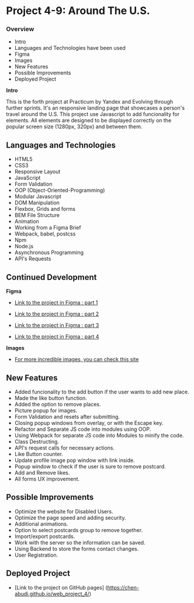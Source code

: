 # Project 4-9: Around The U.S.

### Overview

- Intro
- Languages and Technologies have been used
- Figma
- Images
- New Features
- Possible Improvements
- Deployed Project

**Intro**

This is the forth project at Practicum by Yandex and Evolving through further sprints.
It's an responsive landing page that showcases a person's travel around the U.S.
This project use Javascript to add funcionality for elements.
All elements are designed to be displayed correctly on the popular screen size (1280px, 320px) and between them.

## Languages and Technologies

- HTML5
- CSS3
- Responsive Layout
- JavaScript
- Form Validation
- OOP (Object-Oriented-Programming)
- Modular Javascript
- DOM Manipulation
- Flexbox, Grids and forms
- BEM File Structure
- Animation
- Working from a Figma Brief
- Webpack, babel, postcss
- Npm
- Node.js
- Asynchronous Programming
- API's Requests

## Continued Development

**Figma**

- [Link to the project in Figma : part 1](https://www.figma.com/file/SurN1jaeEQIhuZEDMhmWWf/Sprint-4-Around-The-U.S.-desktop-mobile?node-id=0%3A1)

- [Link to the project in Figma : part 2](https://www.figma.com/file/m79HxYeZpOXRw0Tz2eZGOV/Sprint-5%3A-Around-The-U.S.-%7C-desktop-%2B-mobile?node-id=0%3A1)

- [Link to the project in Figma : part 3](https://www.figma.com/file/05izwsCh3F3UsBmHfHhUFQ/Sprint-6%3A-Around-The-U.S.?node-id=0%3A1)

- [Link to the project in Figma : part 4](https://www.figma.com/file/xQVeb8gprjukPVKXiLXS5T/Sprint-9%3A-Applied-JavaScript?node-id=0%3A1)

**Images**

- [For more incredible images, you can check this site](https://unsplash.com/)

## New Features

- Added funcionality to the add button if the user wants to add new place.
- Made the like button function.
- Added the option to remove places.
- Picture popup for images.
- Form Validation and resets after submitting.
- Closing popup windows from overlay, or with the Escape key.
- Refactor and Separate JS code into modules using OOP.
- Using Webpack for separate JS code into Modules to minify the code.
- Class Destructing.
- API's request calls for necessary actions.
- Like Button counter.
- Update profile image pop window with link inside.
- Popup window to check if the user is sure to remove postcard.
- Add and Remove likes.
- All forms UX improvement.

## Possible Improvements

- Optimize the website for Disabled Users.
- Optimize the page speed and adding security.
- Additional animations.
- Option to select postcards group to remove together.
- Import/export postcards.
- Work with the server so the information can be saved.
- Using Backend to store the forms contact changes.
- User Registration.

## Deployed Project

- [Link to the project on GitHub pages] (https://chen-abudi.github.io/web_project_4/)
